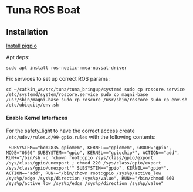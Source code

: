 # Tuna ROS Boat

## Installation

[Install pigpio](https://abyz.me.uk/rpi/pigpio/download.html)

Apt deps:

`
sudo apt install ros-noetic-nmea-navsat-driver
`

Fix services to set up correct ROS params:

`
cd ~/catkin_ws/src/tuna/tuna_bringup/systemd
sudo cp roscore.service /etc/systemd/system/roscore.service
sudo cp magni-base /usr/sbin/magni-base
sudo cp roscore /usr/sbin/roscore
sudo cp env.sh /etc/ubiquity/env.sh
`


#### Enable Kernel Interfaces

For the safety_light to have the correct access create `/etc/udev/rules.d/99-gpio.rules` with the following contents:

` 
SUBSYSTEM=="bcm2835-gpiomem", KERNEL=="gpiomem", GROUP="gpio", MODE="0660"
SUBSYSTEM=="gpio", KERNEL=="gpiochip*", ACTION=="add", RUN+="/bin/sh -c 'chown root:gpio /sys/class/gpio/export /sys/class/gpio/unexport ; chmod 220 /sys/class/gpio/export /sys/class/gpio/unexport'"
SUBSYSTEM=="gpio", KERNEL=="gpio*", ACTION=="add", RUN+="/bin/chown root:gpio /sys%p/active_low /sys%p/edge /sys%p/direction /sys%p/value", RUN+="/bin/chmod 660 /sys%p/active_low /sys%p/edge /sys%p/direction /sys%p/value"
` 



